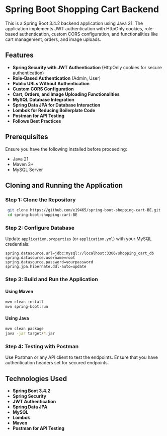 # Spring Boot Shopping Cart Backend

This is a Spring Boot 3.4.2 backend application using Java 21. The application implements JWT authentication with HttpOnly cookies, role-based authentication, custom CORS configuration, and functionalities like cart management, orders, and image uploads.

## Features

- **Spring Security with JWT Authentication** (HttpOnly cookies for secure authentication)
- **Role-Based Authentication** (Admin, User)
- **Public URLs Without Authentication**
- **Custom CORS Configuration**
- **Cart, Orders, and Image Uploading Functionalities**
- **MySQL Database Integration**
- **Spring Data JPA for Database Interaction**
- **Lombok for Reducing Boilerplate Code**
- **Postman for API Testing**
- **Follows Best Practices**

## Prerequisites

Ensure you have the following installed before proceeding:

- Java 21
- Maven 3+
- MySQL Server

## Cloning and Running the Application

### Step 1: Clone the Repository
```bash
 git clone https://github.com/e19465/spring-boot-shopping-cart-BE.git
 cd spring-boot-shopping-cart-BE
```

### Step 2: Configure Database
Update `application.properties` (or `application.yml`) with your MySQL credentials:

```properties
spring.datasource.url=jdbc:mysql://localhost:3306/shopping_cart_db
spring.datasource.username=root
spring.datasource.password=yourpassword
spring.jpa.hibernate.ddl-auto=update
```

### Step 3: Build and Run the Application

#### Using Maven
```bash
mvn clean install
mvn spring-boot:run
```

#### Using Java
```bash
mvn clean package
java -jar target/*.jar
```

### Step 4: Testing with Postman
Use Postman or any API client to test the endpoints. Ensure that you have authentication headers set for secured endpoints.

## Technologies Used

- **Spring Boot 3.4.2**
- **Spring Security**
- **JWT Authentication**
- **Spring Data JPA**
- **MySQL**
- **Lombok**
- **Maven**
- **Postman for API Testing**
